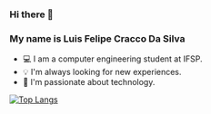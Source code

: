 ### Hi there 👋
### My name is Luis Felipe Cracco Da Silva

- 💻 I am a computer engineering student at IFSP.
- 💡 I'm always looking for new experiences.
- 💖 I'm passionate about technology.


[![Top Langs](https://github-readme-stats.vercel.app/api/top-langs/?username=LuisFelipeCracco&layout=compact)](https://github.com/LuisFelipeCracco/LuisFelipeCracco)




<!--
**LuisFelipeCracco/LuisFelipeCracco** is a ✨ _special_ ✨ repository because its `README.md` (this file) appears on your GitHub profile.

Here are some ideas to get you started:

- 🔭 I’m currently working on ...
- 🌱 I’m currently learning ...
- 👯 I’m looking to collaborate on ...
- 🤔 I’m looking for help with ...
- 💬 Ask me about ...
- 📫 How to reach me: ...
- 😄 Pronouns: ...
- ⚡ Fun fact: ...
-->
